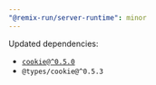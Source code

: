 ```yaml
---
"@remix-run/server-runtime": minor
---
```


Updated dependencies:
- [`cookie@^0.5.0`](https://github.com/jshttp/cookie/blob/v0.5.0/HISTORY.md#050--2022-04-11)
- `@types/cookie@^0.5.3`
